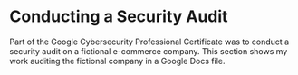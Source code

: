 # Conducting a Security Audit
Part of the Google Cybersecurity Professional Certificate was to conduct a security audit on a fictional e-commerce company. This section shows my work auditing the fictional company in a Google Docs file.
